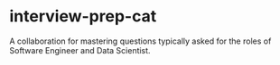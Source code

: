 # interview-prep-cat
A collaboration for mastering questions typically asked for the roles of Software Engineer and Data Scientist. 
